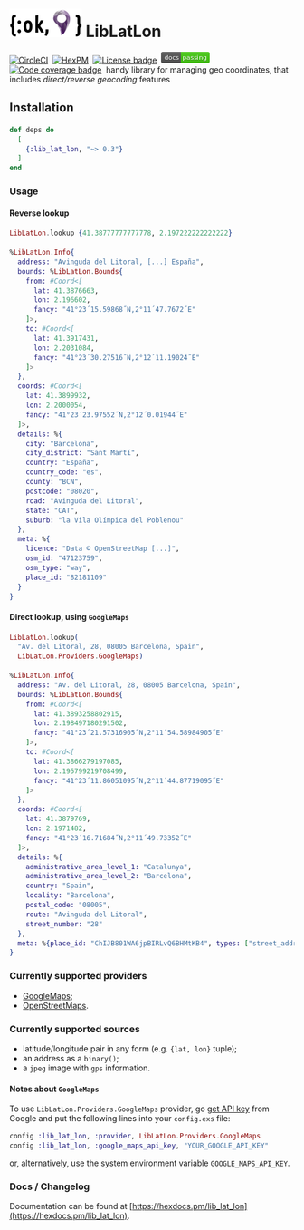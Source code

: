 # ![{:ok, 📍}](/stuff/images/logo.png?raw=true) LibLatLon

[![CircleCI](https://circleci.com/gh/amotion-city/lib_lat_lon.svg?style=svg)](https://circleci.com/gh/amotion-city/lib_lat_lon) 
[![HexPM](https://img.shields.io/hexpm/v/lib_lat_lon.svg)](https://hex.pm/packages/lib_lat_lon) 
[![License badge](https://img.shields.io/hexpm/l/lib_lat_lon.svg)](https://github.com/amotion-city/lib_lat_lon/blob/master/LICENSE.md) 
[![Read the Docs](/stuff/images/docs-passing.png?raw=true)](https://hexdocs.pm/lib_lat_lon) 
[![Code coverage badge](https://img.shields.io/codecov/c/github/amotion-city/lib_lat_lon/master.svg)](https://codecov.io/gh/amotion-city/lib_lat_lon/branch/master) 
handy library for managing geo coordinates, that includes _direct/reverse geocoding_ features

## Installation

```elixir
def deps do
  [
    {:lib_lat_lon, "~> 0.3"}
  ]
end
```

### Usage

#### Reverse lookup

```elixir
LibLatLon.lookup {41.38777777777778, 2.197222222222222}

%LibLatLon.Info{
  address: "Avinguda del Litoral, [...] España",
  bounds: %LibLatLon.Bounds{
    from: #Coord<[
      lat: 41.3876663,
      lon: 2.196602,
      fancy: "41°23´15.59868˝N,2°11´47.7672˝E"
    ]>,
    to: #Coord<[
      lat: 41.3917431,
      lon: 2.2031084,
      fancy: "41°23´30.27516˝N,2°12´11.19024˝E"
    ]>
  },
  coords: #Coord<[
    lat: 41.3899932,
    lon: 2.2000054,
    fancy: "41°23´23.97552˝N,2°12´0.01944˝E"
  ]>,
  details: %{
    city: "Barcelona",
    city_district: "Sant Martí",
    country: "España",
    country_code: "es",
    county: "BCN",
    postcode: "08020",
    road: "Avinguda del Litoral",
    state: "CAT",
    suburb: "la Vila Olímpica del Poblenou"
  },
  meta: %{
    licence: "Data © OpenStreetMap [...]",
    osm_id: "47123759",
    osm_type: "way",
    place_id: "82181109"
  }
}
```

#### Direct lookup, using `GoogleMaps`

```elixir
LibLatLon.lookup(
  "Av. del Litoral, 28, 08005 Barcelona, Spain",
  LibLatLon.Providers.GoogleMaps)

%LibLatLon.Info{
  address: "Av. del Litoral, 28, 08005 Barcelona, Spain",
  bounds: %LibLatLon.Bounds{
    from: #Coord<[
      lat: 41.3893258802915,
      lon: 2.198497180291502,
      fancy: "41°23´21.57316905˝N,2°11´54.58984905˝E"
    ]>,
    to: #Coord<[
      lat: 41.3866279197085,
      lon: 2.195799219708499,
      fancy: "41°23´11.86051095˝N,2°11´44.87719095˝E"
    ]>
  },
  coords: #Coord<[
    lat: 41.3879769,
    lon: 2.1971482,
    fancy: "41°23´16.71684˝N,2°11´49.73352˝E"
  ]>,
  details: %{
    administrative_area_level_1: "Catalunya",
    administrative_area_level_2: "Barcelona",
    country: "Spain",
    locality: "Barcelona",
    postal_code: "08005",
    route: "Avinguda del Litoral",
    street_number: "28"
  },
  meta: %{place_id: "ChIJB801WA6jpBIRLvQ6BHMtKB4", types: ["street_address"]}
}
```

### Currently supported providers

* [GoogleMaps](https://developers.google.com/maps/documentation/geocoding/intro#geocoding);
* [OpenStreetMaps](https://nominatim.openstreetmap.org/).

### Currently supported sources

* latitude/longitude pair in any form (e.g. `{lat, lon}` tuple);
* an address as a `binary()`;
* a `jpeg` image with `gps` information.

#### Notes about `GoogleMaps`

To use `LibLatLon.Providers.GoogleMaps` provider, go
[get API key](https://developers.google.com/maps/documentation/geocoding/get-api-key)
from Google and put the following lines into your `config.exs` file:

```elixir
config :lib_lat_lon, :provider, LibLatLon.Providers.GoogleMaps
config :lib_lat_lon, :google_maps_api_key, "YOUR_GOOGLE_API_KEY"
```

or, alternatively, use the system environment variable `GOOGLE_MAPS_API_KEY`.

### Docs / Changelog

Documentation can be found at [https://hexdocs.pm/lib_lat_lon](https://hexdocs.pm/lib_lat_lon).
